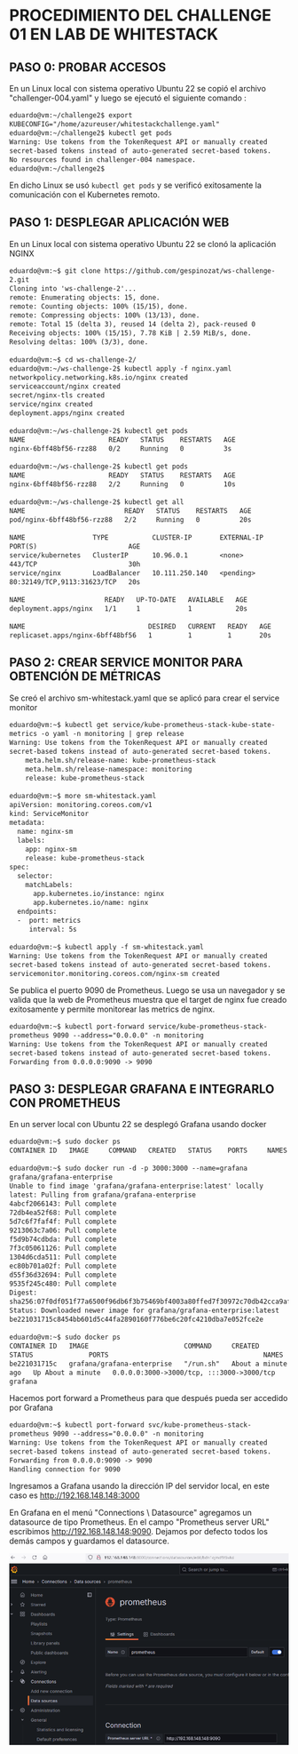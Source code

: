 # PROCEDIMIENTO DEL CHALLENGE 01 EN LAB DE WHITESTACK

## PASO 0: PROBAR ACCESOS

En un Linux local con sistema operativo Ubuntu 22 se copió el archivo "challenger-004.yaml" y luego se ejecutó el siguiente comando :

```
eduardo@vm:~/challenge2$ export KUBECONFIG="/home/azureuser/whitestackchallenge.yaml"
eduardo@vm:~/challenge2$ kubectl get pods
Warning: Use tokens from the TokenRequest API or manually created secret-based tokens instead of auto-generated secret-based tokens.
No resources found in challenger-004 namespace.
eduardo@vm:~/challenge2$
```
En dicho Linux se usó `kubectl get pods` y se verificó exitosamente la comunicación con el Kubernetes remoto.


## PASO 1: DESPLEGAR APLICACIÓN WEB

En un Linux local con sistema operativo Ubuntu 22 se clonó la aplicación NGINX

```
eduardo@vm:~$ git clone https://github.com/gespinozat/ws-challenge-2.git
Cloning into 'ws-challenge-2'...
remote: Enumerating objects: 15, done.
remote: Counting objects: 100% (15/15), done.
remote: Compressing objects: 100% (13/13), done.
remote: Total 15 (delta 3), reused 14 (delta 2), pack-reused 0
Receiving objects: 100% (15/15), 7.78 KiB | 2.59 MiB/s, done.
Resolving deltas: 100% (3/3), done.

eduardo@vm:~$ cd ws-challenge-2/
eduardo@vm:~/ws-challenge-2$ kubectl apply -f nginx.yaml
networkpolicy.networking.k8s.io/nginx created
serviceaccount/nginx created
secret/nginx-tls created
service/nginx created
deployment.apps/nginx created

eduardo@vm:~/ws-challenge-2$ kubectl get pods
NAME                     READY   STATUS    RESTARTS   AGE
nginx-6bff48bf56-rzz88   0/2     Running   0          3s

eduardo@vm:~/ws-challenge-2$ kubectl get pods
NAME                     READY   STATUS    RESTARTS   AGE
nginx-6bff48bf56-rzz88   2/2     Running   0          10s

eduardo@vm:~/ws-challenge-2$ kubectl get all
NAME                         READY   STATUS    RESTARTS   AGE
pod/nginx-6bff48bf56-rzz88   2/2     Running   0          20s

NAME                 TYPE           CLUSTER-IP       EXTERNAL-IP   PORT(S)                       AGE
service/kubernetes   ClusterIP      10.96.0.1        <none>        443/TCP                       30h
service/nginx        LoadBalancer   10.111.250.140   <pending>     80:32149/TCP,9113:31623/TCP   20s

NAME                    READY   UP-TO-DATE   AVAILABLE   AGE
deployment.apps/nginx   1/1     1            1           20s

NAME                               DESIRED   CURRENT   READY   AGE
replicaset.apps/nginx-6bff48bf56   1         1         1       20s
```


## PASO 2: CREAR SERVICE MONITOR PARA OBTENCIÓN DE MÉTRICAS

Se creó el archivo sm-whitestack.yaml que se aplicó para crear el service monitor

```
eduardo@vm:~$ kubectl get service/kube-prometheus-stack-kube-state-metrics -o yaml -n monitoring | grep release
Warning: Use tokens from the TokenRequest API or manually created secret-based tokens instead of auto-generated secret-based tokens.
    meta.helm.sh/release-name: kube-prometheus-stack
    meta.helm.sh/release-namespace: monitoring
    release: kube-prometheus-stack

eduardo@vm:~$ more sm-whitestack.yaml
apiVersion: monitoring.coreos.com/v1
kind: ServiceMonitor
metadata:
  name: nginx-sm
  labels:
    app: nginx-sm
    release: kube-prometheus-stack
spec:
  selector:
    matchLabels:
      app.kubernetes.io/instance: nginx
      app.kubernetes.io/name: nginx
  endpoints:
  -  port: metrics
     interval: 5s

eduardo@vm:~$ kubectl apply -f sm-whitestack.yaml
Warning: Use tokens from the TokenRequest API or manually created secret-based tokens instead of auto-generated secret-based tokens.
servicemonitor.monitoring.coreos.com/nginx-sm created
```

Se publica el puerto 9090 de Prometheus. Luego se usa un navegador y se valida que la web de Prometheus muestra que el target de nginx fue creado exitosamente y permite monitorear las metrics de nginx.

```
eduardo@vm:~$ kubectl port-forward service/kube-prometheus-stack-prometheus 9090 --address="0.0.0.0" -n monitoring
Warning: Use tokens from the TokenRequest API or manually created secret-based tokens instead of auto-generated secret-based tokens.
Forwarding from 0.0.0.0:9090 -> 9090
```

## PASO 3: DESPLEGAR GRAFANA E INTEGRARLO CON PROMETHEUS

En un server local con Ubuntu 22 se desplegó Grafana usando docker

```
eduardo@vm:~$ sudo docker ps
CONTAINER ID   IMAGE     COMMAND   CREATED   STATUS    PORTS     NAMES

eduardo@vm:~$ sudo docker run -d -p 3000:3000 --name=grafana grafana/grafana-enterprise
Unable to find image 'grafana/grafana-enterprise:latest' locally
latest: Pulling from grafana/grafana-enterprise
4abcf2066143: Pull complete
72db4ea52f68: Pull complete
5d7c6f7faf4f: Pull complete
9213063c7a06: Pull complete
f5d9b74cdbda: Pull complete
7f3c05061126: Pull complete
1304d6cda511: Pull complete
ec80b701a02f: Pull complete
d55f36d32694: Pull complete
9535f245c480: Pull complete
Digest: sha256:07f0df051f77a6500f96db6f3b75469bf4003a80ffed7f30972c70db42cca9af
Status: Downloaded newer image for grafana/grafana-enterprise:latest
be221031715c8454bb601d5c44fa2890160f776be6c20fc4210dba7e052fce2e

eduardo@vm:~$ sudo docker ps
CONTAINER ID   IMAGE                        COMMAND     CREATED              STATUS              PORTS                                       NAMES
be221031715c   grafana/grafana-enterprise   "/run.sh"   About a minute ago   Up About a minute   0.0.0.0:3000->3000/tcp, :::3000->3000/tcp   grafana
```

Hacemos port forward a Prometheus para que después pueda ser accedido por Grafana

```
eduardo@vm:~$ kubectl port-forward svc/kube-prometheus-stack-prometheus 9090 --address="0.0.0.0" -n monitoring
Warning: Use tokens from the TokenRequest API or manually created secret-based tokens instead of auto-generated secret-based tokens.
Forwarding from 0.0.0.0:9090 -> 9090
Handling connection for 9090
```

Ingresamos a Grafana usando la dirección IP del servidor local, en este caso es http://192.168.148.148:3000

En Grafana en el menú "Connections \ Datasource"  agregamos un datasource de tipo Prometheus. En el campo "Prometheus server URL" escribimos http://192.168.148.148:9090.  Dejamos por defecto todos los demás campos y guardamos el datasource.

<img src="./images/step03.PNG">

